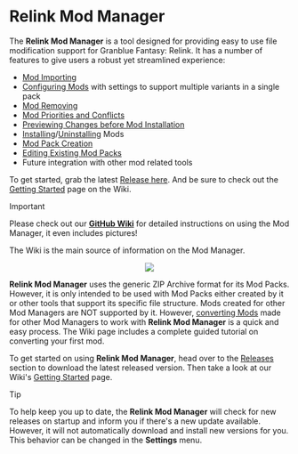 # Relink Mod Manager

The **Relink Mod Manager** is a tool designed for providing easy to use file modification support for Granblue Fantasy: Relink. It has a number of features to give users a robust yet streamlined experience:

- [Mod Importing](https://github.com/Zetas-Workshop/Relink-Mod-Manager/wiki/Mod-Importing)
- [Configuring Mods](https://github.com/Zetas-Workshop/Relink-Mod-Manager/wiki/Configuring-A-Mod-Pack) with settings to support multiple variants in a single pack
- [Mod Removing](https://github.com/Zetas-Workshop/Relink-Mod-Manager/wiki/Mod-Removal)
- [Mod Priorities and Conflicts](https://github.com/Zetas-Workshop/Relink-Mod-Manager/wiki/Configuring-A-Mod-Pack#Conflicts)
- [Previewing Changes before Mod Installation](https://github.com/Zetas-Workshop/Relink-Mod-Manager/wiki/Install-and-Uninstall-Mods#Previewing-Effective-Changes)
- [Installing](https://github.com/Zetas-Workshop/Relink-Mod-Manager/wiki/Install-and-Uninstall-Mods#Installing)/[Uninstalling](https://github.com/Zetas-Workshop/Relink-Mod-Manager/wiki/Install-and-Uninstall-Mods#Uninstalling) Mods
- [Mod Pack Creation](https://github.com/Zetas-Workshop/Relink-Mod-Manager/wiki/Create-Mod-Pack)
- [Editing Existing Mod Packs](https://github.com/Zetas-Workshop/Relink-Mod-Manager/wiki/Edit-Mod-Pack)
- Future integration with other mod related tools

To get started, grab the latest [Release here](https://github.com/Zetas-Workshop/Relink-Mod-Manager/releases). And be sure to check out the [Getting Started](https://github.com/Zetas-Workshop/Relink-Mod-Manager/wiki/Getting-Started) page on the Wiki.

> [!IMPORTANT]
> Please check out our [**GitHub Wiki**](https://github.com/Zetas-Workshop/Relink-Mod-Manager/wiki) for detailed instructions on using the Mod Manager, it even includes pictures!
>
> The Wiki is the main source of information on the Mod Manager.

<p align="center">
  <img src="https://github.com/Zetas-Workshop/Relink-Mod-Manager/assets/6924950/fa08f1bc-e83b-4675-abf9-c9b91acd6619" />
</p>

**Relink Mod Manager** uses the generic ZIP Archive format for its Mod Packs. However, it is only intended to be used with Mod Packs either created by it or other tools that support its specific file structure. Mods created for other Mod Managers are NOT supported by it. However, [converting Mods](https://github.com/Zetas-Workshop/Relink-Mod-Manager/wiki/Converting-Mod-Pack-To-Relink-Mod-Manager-Format) made for other Mod Managers to work with **Relink Mod Manager** is a quick and easy process. The Wiki page includes a complete guided tutorial on converting your first mod.

To get started on using **Relink Mod Manager**, head over to the [Releases](https://github.com/RZetas-Workshop/Relink-Mod-Manager/releases) section to download the latest released version. Then take a look at our Wiki's [Getting Started](https://github.com/Zetas-Workshop/Relink-Mod-Manager/wiki/Getting-Started) page.

> [!TIP]
> To help keep you up to date, the **Relink Mod Manager** will check for new releases on startup and inform you if there's a new update available. However, it will not automatically download and install new versions for you.
> This behavior can be changed in the **Settings** menu.
